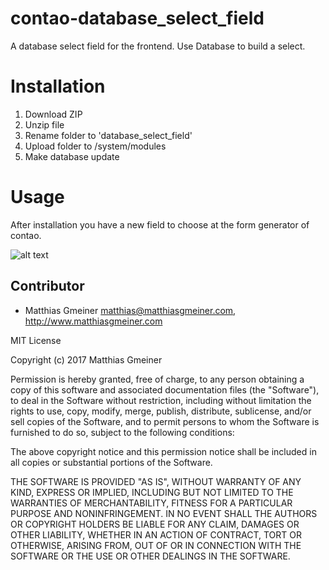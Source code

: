 # contao-database_select_field
A database select field for the frontend.
Use Database to build a select. 

# Installation
1. Download ZIP
2. Unzip file
3. Rename folder to 'database_select_field'
4. Upload folder to /system/modules
5. Make database update

# Usage
After installation you have a new field to choose at the form generator of contao.

![alt text](https://raw.githubusercontent.com/Messa1/contao-database_select_field/master/package.jpg)

## Contributor

* Matthias Gmeiner <matthias@matthiasgmeiner.com>, http://www.matthiasgmeiner.com

MIT License

Copyright (c) 2017 Matthias Gmeiner

Permission is hereby granted, free of charge, to any person obtaining a copy
of this software and associated documentation files (the "Software"), to deal
in the Software without restriction, including without limitation the rights
to use, copy, modify, merge, publish, distribute, sublicense, and/or sell
copies of the Software, and to permit persons to whom the Software is
furnished to do so, subject to the following conditions:

The above copyright notice and this permission notice shall be included in all
copies or substantial portions of the Software.

THE SOFTWARE IS PROVIDED "AS IS", WITHOUT WARRANTY OF ANY KIND, EXPRESS OR
IMPLIED, INCLUDING BUT NOT LIMITED TO THE WARRANTIES OF MERCHANTABILITY,
FITNESS FOR A PARTICULAR PURPOSE AND NONINFRINGEMENT. IN NO EVENT SHALL THE
AUTHORS OR COPYRIGHT HOLDERS BE LIABLE FOR ANY CLAIM, DAMAGES OR OTHER
LIABILITY, WHETHER IN AN ACTION OF CONTRACT, TORT OR OTHERWISE, ARISING FROM,
OUT OF OR IN CONNECTION WITH THE SOFTWARE OR THE USE OR OTHER DEALINGS IN THE
SOFTWARE.
